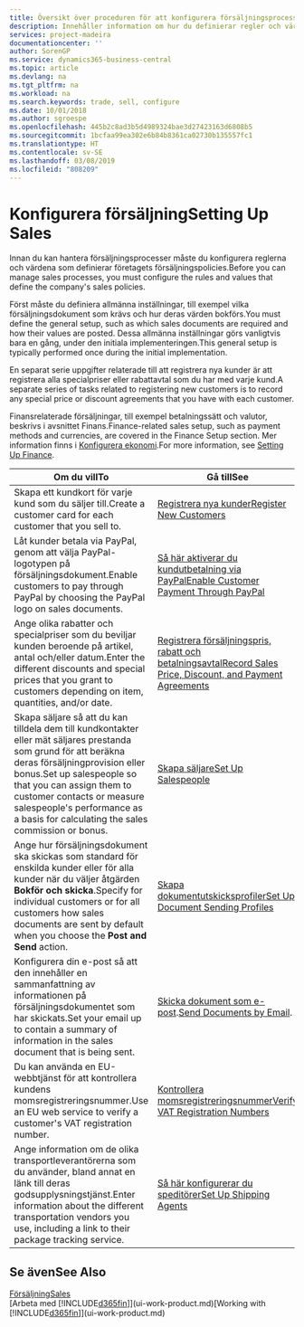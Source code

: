 ```yaml
---
title: Översikt över proceduren för att konfigurera försäljningsprocesser | Microsoft Docs
description: Innehåller information om hur du definierar regler och värden för att definiera dina försäljningspolicyer och -processer.
services: project-madeira
documentationcenter: ''
author: SorenGP
ms.service: dynamics365-business-central
ms.topic: article
ms.devlang: na
ms.tgt_pltfrm: na
ms.workload: na
ms.search.keywords: trade, sell, configure
ms.date: 10/01/2018
ms.author: sgroespe
ms.openlocfilehash: 445b2c8ad3b5d4989324bae3d27423163d6808b5
ms.sourcegitcommit: 1bcfaa99ea302e6b84b8361ca02730b135557fc1
ms.translationtype: HT
ms.contentlocale: sv-SE
ms.lasthandoff: 03/08/2019
ms.locfileid: "808209"
---
```

# <a name="setting-up-sales"></a><span data-ttu-id="15ad1-103">Konfigurera försäljning</span><span class="sxs-lookup"><span data-stu-id="15ad1-103">Setting Up Sales</span></span>
<span data-ttu-id="15ad1-104">Innan du kan hantera försäljningsprocesser måste du konfigurera reglerna och värdena som definierar företagets försäljningspolicies.</span><span class="sxs-lookup"><span data-stu-id="15ad1-104">Before you can manage sales processes, you must configure the rules and values that define the company's sales policies.</span></span>

<span data-ttu-id="15ad1-105">Först måste du definiera allmänna inställningar, till exempel vilka försäljningsdokument som krävs och hur deras värden bokförs.</span><span class="sxs-lookup"><span data-stu-id="15ad1-105">You must define the general setup, such as which sales documents are required and how their values are posted.</span></span> <span data-ttu-id="15ad1-106">Dessa allmänna inställningar görs vanligtvis bara en gång, under den initiala implementeringen.</span><span class="sxs-lookup"><span data-stu-id="15ad1-106">This general setup is typically performed once during the initial implementation.</span></span>

<span data-ttu-id="15ad1-107">En separat serie uppgifter relaterade till att registrera nya kunder är att registrera alla specialpriser eller rabattavtal som du har med varje kund.</span><span class="sxs-lookup"><span data-stu-id="15ad1-107">A separate series of tasks related to registering new customers is to record any special price or discount agreements that you have with each customer.</span></span>

<span data-ttu-id="15ad1-108">Finansrelaterade försäljningar, till exempel betalningssätt och valutor, beskrivs i avsnittet Finans.</span><span class="sxs-lookup"><span data-stu-id="15ad1-108">Finance-related sales setup, such as payment methods and currencies, are covered in the Finance Setup section.</span></span> <span data-ttu-id="15ad1-109">Mer information finns i [Konfigurera ekonomi](finance-setup-finance.md).</span><span class="sxs-lookup"><span data-stu-id="15ad1-109">For more information, see [Setting Up Finance](finance-setup-finance.md).</span></span>

| <span data-ttu-id="15ad1-110">Om du vill</span><span class="sxs-lookup"><span data-stu-id="15ad1-110">To</span></span> | <span data-ttu-id="15ad1-111">Gå till</span><span class="sxs-lookup"><span data-stu-id="15ad1-111">See</span></span> |
| --- | --- |
| <span data-ttu-id="15ad1-112">Skapa ett kundkort för varje kund som du säljer till.</span><span class="sxs-lookup"><span data-stu-id="15ad1-112">Create a customer card for each customer that you sell to.</span></span> |[<span data-ttu-id="15ad1-113">Registrera nya kunder</span><span class="sxs-lookup"><span data-stu-id="15ad1-113">Register New Customers</span></span>](sales-how-register-new-customers.md) |
| <span data-ttu-id="15ad1-114">Låt kunder betala via PayPal, genom att välja PayPal-logotypen på försäljningsdokument.</span><span class="sxs-lookup"><span data-stu-id="15ad1-114">Enable customers to pay through PayPal by choosing the PayPal logo on sales documents.</span></span> |[<span data-ttu-id="15ad1-115">Så här aktiverar du kundutbetalning via PayPal</span><span class="sxs-lookup"><span data-stu-id="15ad1-115">Enable Customer Payment Through PayPal</span></span>](sales-how-enable-payment-service-extensions.md) |
| <span data-ttu-id="15ad1-116">Ange olika rabatter och specialpriser som du beviljar kunden beroende på artikel, antal och/eller datum.</span><span class="sxs-lookup"><span data-stu-id="15ad1-116">Enter the different discounts and special prices that you grant to customers depending on item, quantities, and/or date.</span></span> |[<span data-ttu-id="15ad1-117">Registrera försäljningspris, rabatt och betalningsavtal</span><span class="sxs-lookup"><span data-stu-id="15ad1-117">Record Sales Price, Discount, and Payment Agreements</span></span>](sales-how-record-sales-price-discount-payment-agreements.md) |
| <span data-ttu-id="15ad1-118">Skapa säljare så att du kan tilldela dem till kundkontakter eller mät säljares prestanda som grund för att beräkna deras försäljningprovision eller bonus.</span><span class="sxs-lookup"><span data-stu-id="15ad1-118">Set up salespeople so that you can assign them to customer contacts or measure salespeople's performance as a basis for calculating the sales commission or bonus.</span></span> |[<span data-ttu-id="15ad1-119">Skapa säljare</span><span class="sxs-lookup"><span data-stu-id="15ad1-119">Set Up Salespeople</span></span>](sales-how-setup-salespeople.md) |
| <span data-ttu-id="15ad1-120">Ange hur försäljningsdokument ska skickas som standard för enskilda kunder eller för alla kunder när du väljer åtgärden **Bokför och skicka**.</span><span class="sxs-lookup"><span data-stu-id="15ad1-120">Specify for individual customers or for all customers how sales documents are sent by default when you choose the **Post and Send** action.</span></span> |[<span data-ttu-id="15ad1-121">Skapa dokumentutskicksprofiler</span><span class="sxs-lookup"><span data-stu-id="15ad1-121">Set Up Document Sending Profiles</span></span>](sales-how-setup-document-send-profiles.md) |
| <span data-ttu-id="15ad1-122">Konfigurera din e-post så att den innehåller en sammanfattning av informationen på försäljningsdokumentet som har skickats.</span><span class="sxs-lookup"><span data-stu-id="15ad1-122">Set your email up to contain a summary of information in the sales document that is being sent.</span></span> |<span data-ttu-id="15ad1-123">[Skicka dokument som e-post](ui-how-send-documents-email.md).</span><span class="sxs-lookup"><span data-stu-id="15ad1-123">[Send Documents by Email](ui-how-send-documents-email.md).</span></span> |
|<span data-ttu-id="15ad1-124">Du kan använda en EU-webbtjänst för att kontrollera kundens momsregistreringsnummer.</span><span class="sxs-lookup"><span data-stu-id="15ad1-124">Use an EU web service to verify a customer's VAT registration number.</span></span>|[<span data-ttu-id="15ad1-125">Kontrollera momsregistreringsnummer</span><span class="sxs-lookup"><span data-stu-id="15ad1-125">Verify VAT Registration Numbers</span></span>](finance-setup-vat.md)|
|<span data-ttu-id="15ad1-126">Ange information om de olika transportleverantörerna som du använder, bland annat en länk till deras godsupplysningstjänst.</span><span class="sxs-lookup"><span data-stu-id="15ad1-126">Enter information about the different transportation vendors you use, including a link to their package tracking service.</span></span>|[<span data-ttu-id="15ad1-127">Så här konfigurerar du speditörer</span><span class="sxs-lookup"><span data-stu-id="15ad1-127">Set Up Shipping Agents</span></span>](sales-how-to-set-up-shipping-agents.md)|

## <a name="see-also"></a><span data-ttu-id="15ad1-128">Se även</span><span class="sxs-lookup"><span data-stu-id="15ad1-128">See Also</span></span>
[<span data-ttu-id="15ad1-129">Försäljning</span><span class="sxs-lookup"><span data-stu-id="15ad1-129">Sales</span></span>](sales-manage-sales.md)  
<span data-ttu-id="15ad1-130">[Arbeta med [!INCLUDE[d365fin](includes/d365fin_md.md)]](ui-work-product.md)</span><span class="sxs-lookup"><span data-stu-id="15ad1-130">[Working with [!INCLUDE[d365fin](includes/d365fin_md.md)]](ui-work-product.md)</span></span>
